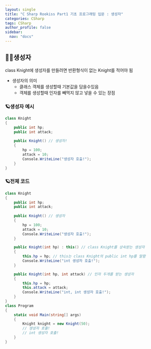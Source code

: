 ```yaml
---
layout: single
title: "C Sharp Rookiss Part1 기초 프로그래밍 입문 : 생성자"
categories: CSharp
tags: CSharp
author_profile: false
sidebar:
  nav: "docs"
---
```


## 🙇‍♀️생성자

class Knight에 생성자를 만들려면 반환형식이 없는 Knight를 적어야 됨

* 생성자의 의미
  * 클래스 객체를 생성할때 기본값을 담을수있음
  * 객체를 생성할때 인자를 빼먹지 않고 넣을 수 있는 장점

### 🪐생성자 예시
```cs
class Knight
{
    public int hp;
    public int attack;
    
    public Knight() // 생성자!
    {
        hp = 100;
        attack = 10;
        Console.WriteLine("생성자 호출!");
    }
}
```

### 🪐전체 코드
```cs
class Knight
{
    public int hp;
    public int attack;
    
    public Knight() // 생성자
    {
        hp = 100;
        attack = 10;
        Console.WriteLine("생성자 호출!");
    }

    public Knight(int hp) : this() // class Knight를 상속받는 생성자
    {
        this.hp = hp; // this는 class Knight의 public int hp를 말함
        Console.WriteLine("int 생성자 호출!");
    }

    public Knight(int hp, int attack) // 인자 두개를 받는 생성자
    {
        this.hp = hp;
        this.attack = attack;
        Console.WriteLine("int, int 생성자 호출!");
    }
}
class Program
{
    static void Main(string[] args)
    {
        Knight knight = new Knight(50);
        // 생성자 호출!
        // int 생성자 호출!
    }
}
```
